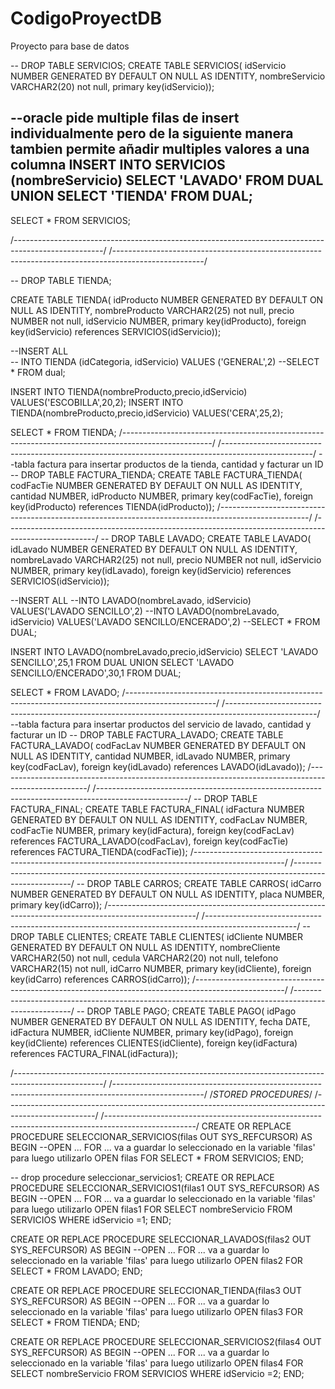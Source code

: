 # CodigoProyectDB
Proyecto para base de datos 

--    DROP TABLE SERVICIOS;
CREATE TABLE SERVICIOS(
idServicio NUMBER GENERATED BY DEFAULT ON NULL AS IDENTITY,
nombreServicio VARCHAR2(20) not null,
primary key(idServicio));

--oracle pide multiple filas de insert individualmente pero de la siguiente manera tambien permite añadir multiples valores a una columna
INSERT INTO SERVICIOS (nombreServicio) 
SELECT 'LAVADO' FROM DUAL 
UNION 
SELECT 'TIENDA' FROM DUAL;
--
SELECT * FROM SERVICIOS;


/*----------------------------------------------------------------------------------------------------*/
/*----------------------------------------------------------------------------------------------------*/

--   DROP TABLE TIENDA;

CREATE TABLE TIENDA(
idProducto NUMBER GENERATED BY DEFAULT ON NULL AS IDENTITY,
nombreProducto VARCHAR2(25) not null, 
precio NUMBER not null,
idServicio NUMBER,
primary key(idProducto),
foreign key(idServicio) references SERVICIOS(idServicio));

--INSERT ALL  
--  INTO TIENDA (idCategoria, idServicio) VALUES ('GENERAL',2) 
--SELECT * FROM dual;  

INSERT INTO TIENDA(nombreProducto,precio,idServicio)
VALUES('ESCOBILLA',20,2);
INSERT INTO TIENDA(nombreProducto,precio,idServicio)
VALUES('CERA',25,2);

SELECT * FROM TIENDA;
/*----------------------------------------------------------------------------------------------------*/
/*----------------------------------------------------------------------------------------------------*/
--tabla factura para insertar productos de la tienda, cantidad y facturar un ID
--  DROP TABLE FACTURA_TIENDA;
CREATE TABLE FACTURA_TIENDA(
codFacTie NUMBER GENERATED BY DEFAULT ON NULL AS IDENTITY,
cantidad NUMBER,
idProducto NUMBER,
primary key(codFacTie),
foreign key(idProducto) references TIENDA(idProducto));
/*----------------------------------------------------------------------------------------------------*/
/*----------------------------------------------------------------------------------------------------*/
--   DROP TABLE LAVADO;
CREATE TABLE LAVADO(
idLavado NUMBER GENERATED BY DEFAULT ON NULL AS IDENTITY,
nombreLavado VARCHAR2(25) not null,
precio NUMBER not null,
idServicio NUMBER,
primary key(idLavado),
foreign key(idServicio) references SERVICIOS(idServicio));

--INSERT ALL
--INTO LAVADO(nombreLavado, idServicio) VALUES('LAVADO SENCILLO',2)
--INTO LAVADO(nombreLavado, idServicio) VALUES('LAVADO SENCILLO/ENCERADO',2)
--SELECT * FROM DUAL;

INSERT INTO LAVADO(nombreLavado,precio,idServicio) 
SELECT 'LAVADO SENCILLO',25,1 FROM DUAL 
UNION 
SELECT 'LAVADO SENCILLO/ENCERADO',30,1 FROM DUAL;

SELECT * FROM LAVADO;
/*----------------------------------------------------------------------------------------------------*/
/*----------------------------------------------------------------------------------------------------*/
--tabla factura para insertar productos del servicio de lavado, cantidad y facturar un ID
--   DROP TABLE FACTURA_LAVADO;
CREATE TABLE FACTURA_LAVADO(
codFacLav NUMBER GENERATED BY DEFAULT ON NULL AS IDENTITY,
cantidad NUMBER,
idLavado NUMBER,
primary key(codFacLav),
foreign key(idLavado) references LAVADO(idLavado));
/*----------------------------------------------------------------------------------------------------*/
/*----------------------------------------------------------------------------------------------------*/
--   DROP TABLE FACTURA_FINAL;
CREATE TABLE FACTURA_FINAL(
idFactura NUMBER GENERATED BY DEFAULT ON NULL AS IDENTITY,
codFacLav NUMBER,
codFacTie NUMBER,
primary key(idFactura),
foreign key(codFacLav) references FACTURA_LAVADO(codFacLav),
foreign key(codFacTie) references FACTURA_TIENDA(codFacTie));
/*----------------------------------------------------------------------------------------------------*/
/*----------------------------------------------------------------------------------------------------*/
--   DROP TABLE CARROS;
CREATE TABLE CARROS(
idCarro NUMBER GENERATED BY DEFAULT ON NULL AS IDENTITY,
placa NUMBER,
primary key(idCarro));
/*----------------------------------------------------------------------------------------------------*/
/*----------------------------------------------------------------------------------------------------*/
--  DROP TABLE CLIENTES;
CREATE TABLE CLIENTES(
idCliente NUMBER GENERATED BY DEFAULT ON NULL AS IDENTITY,
nombreCliente VARCHAR2(50) not null,
cedula VARCHAR2(20) not null,
telefono VARCHAR2(15) not null,
idCarro NUMBER,
primary key(idCliente),
foreign key(idCarro) references CARROS(idCarro));
/*----------------------------------------------------------------------------------------------------*/
/*----------------------------------------------------------------------------------------------------*/
--   DROP TABLE PAGO;
CREATE TABLE PAGO(
idPago NUMBER GENERATED BY DEFAULT ON NULL AS IDENTITY,
fecha DATE,
idFactura NUMBER,
idCliente NUMBER,
primary key(idPago),
foreign key(idCliente) references CLIENTES(idCliente),
foreign key(idFactura) references FACTURA_FINAL(idFactura));

/*----------------------------------------------------------------------------------------------------*/
/*----------------------------------------------------------------------------------------------------*/
/*STORED PROCEDURES*/
/*----------------------------------------------------------------------------------------------------*/
/*----------------------------------------------------------------------------------------------------*/
CREATE OR REPLACE PROCEDURE SELECCIONAR_SERVICIOS(filas OUT SYS_REFCURSOR)
AS
BEGIN
--OPEN ... FOR ... va a guardar lo seleccionado en la variable 'filas' para luego utilizarlo
OPEN filas FOR SELECT * FROM SERVICIOS;
END;

-- drop procedure seleccionar_servicios1;
CREATE OR REPLACE PROCEDURE SELECCIONAR_SERVICIOS1(filas1 OUT SYS_REFCURSOR)
AS
BEGIN
--OPEN ... FOR ... va a guardar lo seleccionado en la variable 'filas' para luego utilizarlo
OPEN filas1 FOR SELECT nombreServicio FROM SERVICIOS WHERE idServicio =1;
END;

CREATE OR REPLACE PROCEDURE SELECCIONAR_LAVADOS(filas2 OUT SYS_REFCURSOR)
AS
BEGIN
--OPEN ... FOR ... va a guardar lo seleccionado en la variable 'filas' para luego utilizarlo
OPEN filas2 FOR SELECT * FROM LAVADO;
END;


CREATE OR REPLACE PROCEDURE SELECCIONAR_TIENDA(filas3 OUT SYS_REFCURSOR)
AS
BEGIN
--OPEN ... FOR ... va a guardar lo seleccionado en la variable 'filas' para luego utilizarlo
OPEN filas3 FOR SELECT * FROM TIENDA;
END;

CREATE OR REPLACE PROCEDURE SELECCIONAR_SERVICIOS2(filas4 OUT SYS_REFCURSOR)
AS
BEGIN
--OPEN ... FOR ... va a guardar lo seleccionado en la variable 'filas' para luego utilizarlo
OPEN filas4 FOR SELECT nombreServicio FROM SERVICIOS WHERE idServicio =2;
END;


